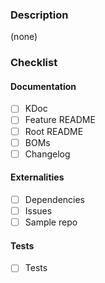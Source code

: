 ### Description

(none)

### Checklist

#### Documentation

- [ ] KDoc
- [ ] Feature README
- [ ] Root README
- [ ] BOMs
- [ ] Changelog

#### Externalities

- [ ] Dependencies
- [ ] Issues
- [ ] Sample repo

#### Tests

- [ ] Tests
